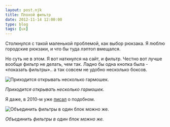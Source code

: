 ```yaml
---
layout: post.njk
title: Плохой фильтр
date: 2012-11-14 12:00:00
type: blog
tags: [ux]
---
```


Столкнулся с такой маленькой проблемой, как выбор рюкзака. Я люблю городские рюкзаки, и что бы туда лэптоп вмещался.

Но суть не в этом. Я вот наткнулся на сайт, и фильтр. Честно вот лучше вообще фильтр не делать, чем так. Ладно бы одна кнопка была - «показать фильтры».. а так совсем не удобно несколько боксов.

![Приходится открывать несколько гармошек.](/static/files/old-media/old-media/files/bad_filter.jpg)

*Приходится открывать несколько гармошек.*

Я даже, в 2010-м уже [писал](http://habrahabr.ru/post/105831/) о подобном.

![Объединить фильтры в один блок можно же.](/static/files/old-media/old-media/files/30d891f8.jpg)

*Объединить фильтры в один блок можно же.*
